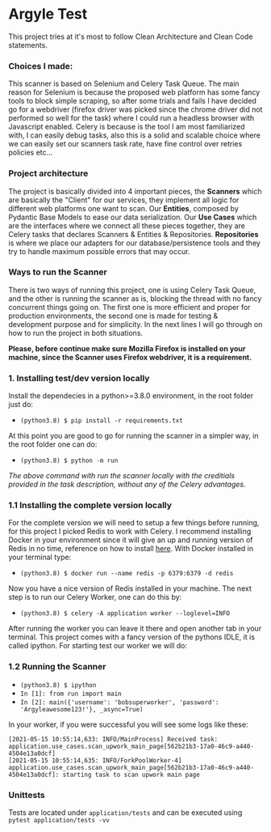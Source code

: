 # Argyle Test

This project tries at it's most to follow Clean Architecture and Clean Code statements.

### Choices I made:

This scanner is based on Selenium and Celery Task Queue. The main reason for Selenium is because the proposed web platform has some fancy tools to block simple scraping, so after some trials and fails I have decided go for a webdriver (firefox driver was picked since the chrome driver did not performed so well for the task) where I could run a headless browser with Javascript enabled. Celery is because is the tool I am most familiarized with, I can easily debug tasks, also this is a solid and scalable choice where we can easily set our scanners task rate, have fine control over retries policies etc...

### Project architecture

The project is basically divided into 4 important pieces, the **Scanners** which are basically the "Client" for our services, they implement all logic for different web platforms one want to scan. Our **Entities**, composed by Pydantic Base Models to ease our data serialization. Our **Use Cases** which are the interfaces where we connect all these pieces together, they are Celery tasks that declares Scanners & Entities & Repositories. **Repositories** is where we place our adapters for our database/persistence tools and they try to handle maximum possible errors that may occur.

### Ways to run the Scanner
There is two ways of running this project, one is using Celery Task Queue, and the other is running the scanner as is, blocking the thread with no fancy concurrent things going on. The first one is more efficient and proper for production environments, the second one is made for testing & development purpose and for simplicity. In the next lines I will go through on how to run the project in both situations.

**Please, before continue make sure Mozilla Firefox is installed on your machine, since the Scanner uses Firefox webdriver, it is a requirement.**

### 1. Installing test/dev version locally
Install the dependecies in a python>=3.8.0 environment, in the root folder just do:
- `(python3.8) $ pip install -r requirements.txt`

At this point you are good to go for running the scanner in a simpler way, in the root folder one can do:
- `(python3.8) $ python -m run`

_The above command with run the scanner locally with the creditials provided in the task description, without any of the Celery advantages._

### 1.1 Installing the complete version locally
For the complete version we will need to setup a few things before running, for this project I picked Redis to work with Celery. I recommend installing Docker in your environment since it will give an up and running version of Redis in no time, reference on how to install [here](https://docs.docker.com/engine/install/ubuntu/). With Docker installed in your terminal type: 

- `(python3.8) $ docker run --name redis -p 6379:6379 -d redis`

Now you have a nice version of Redis installed in your machine. The next step is to run our Celery Worker, one can do this by:

- `(python3.8) $ celery -A application worker --loglevel=INFO`

After running the worker you can leave it there and open another tab in your terminal. This project comes with a fancy version of the pythons IDLE, it is called ipython. For starting test our worker we will do:

### 1.2 Running the Scanner
- `(python3.8) $ ipython`
- `In [1]: from run import main`
- `In [2]: main({'username': 'bobsuperworker', 'password': 'Argyleawesome123!'}, _async=True)`

In your worker, if you were successful you will see some logs like these:

```
[2021-05-15 10:55:14,633: INFO/MainProcess] Received task: application.use_cases.scan_upwork_main_page[562b21b3-17a0-46c9-a440-4504e13a0dcf]
[2021-05-15 10:55:14,635: INFO/ForkPoolWorker-4] application.use_cases.scan_upwork_main_page[562b21b3-17a0-46c9-a440-4504e13a0dcf]: starting task to scan upwork main page
```

### Unittests

Tests are located under `application/tests` and can be executed using `pytest application/tests -vv`
